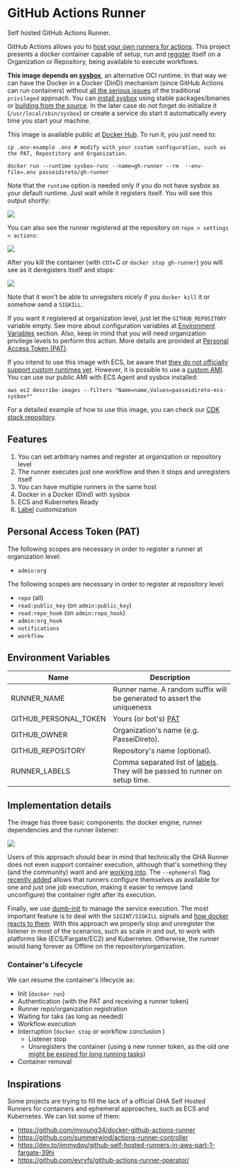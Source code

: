 # GitHub Actions Runner

Self hosted GitHub Actions Runner.

GitHub Actions allows you to [host your own runners for actions](https://docs.github.com/en/free-pro-team@latest/actions/hosting-your-own-runners/about-self-hosted-runners). This project presents a docker container capable of setup, run and [register](https://docs.github.com/en/free-pro-team@latest/actions/hosting-your-own-runners/adding-self-hosted-runners) itself on a Organization or Repository, being available to execute workflows.

**This image depends on [sysbox](https://github.com/nestybox/sysbox)**, an alternative OCI runtime. In that way we can have the Docker in a Docker (DinD) mechanism (since GitHub Actions can run containers) without [all the serious issues](https://jpetazzo.github.io/2015/09/03/do-not-use-docker-in-docker-for-ci/) of the traditional `privileged` approach. You can [install sysbox](https://github.com/nestybox/sysbox#installing-sysbox) using stable packages/binaries or [building from the source](https://github.com/nestybox/sysbox/blob/master/docs/developers-guide/build.md). In the later case do not forget do initialize it (`/usr/local/sbin/sysbox`) or create a service do start it automatically every time you start your machine.

This image is available public at [Docker Hub](https://hub.docker.com/r/passeidireto/gh-runner). To run it, you just need to:

```shell script
cp .env-example .env # modify with your custom configuration, such as the PAT, Repostitory and Organization.

docker run --runtime sysbox-runc --name=gh-runner --rm  --env-file=.env passeidireto/gh-runner
```

Note that the `runtime` option is needed only if you do not have sysbox as your default runtime. Just wait while it registers itself. You will see this output shortly:

![](./docs/img/runner.png)

You can also see the runner registered at the repository on `repo > settings > actions`:

![](./docs/img/registered-runners.png)

After you kill the container (with ctrl+C or `docker stop gh-runner`) you will see as it deregisters itself and stops:

![](./docs/img/removal.png)

Note that it won't be able to unregisters nicely if you `docker kill` it or somehow send a `SIGKILL`.

If you want it registered at organization level, just let the `GITHUB_REPOSITORY` variable empty. See more about configuration variables at [Environment Variables](#environment-variables) section.  Also, keep in mind that you will need organization privilege levels to perform this action. More details are provided at [Personal Access Token (PAT)](#personal-access-token-pat).

If you intend to use this image with ECS, be aware that [they do not officially support custom runtimes yet](https://github.com/aws/containers-roadmap/issues/673). However, it is possible to use a [custom AMI](https://docs.aws.amazon.com/AWSEC2/latest/UserGuide/AMIs.html). You can use our public AMI with ECS Agent and sysbox installed:

```shell script
aws ec2 describe-images --filters "Name=name,Values=passeidireto-ecs-sysbox*"
```

For a detailed example of how to use this image, you can check our [CDK stack repository](https://github.com/PasseiDireto/gh-runner-ecs-ec2-stack).


## Features
1. You can set arbitrary names and register at organization or repository level
1. The runner executes just one workflow and then it stops and unregisters itself
1. You can have multiple runners in the same host
1. Docker in a Docker (Dind) with sysbox
1. ECS and Kubernetes Ready
1. [Label](https://docs.github.com/en/free-pro-team@latest/actions/hosting-your-own-runners/using-labels-with-self-hosted-runners) customization


## Personal Access Token (PAT)

The following scopes are necessary in order to register a runner at organization level:

- `admin:org`

The following scopes are necessary in order to register at repository level:

- `repo` (all)
- `read:public_key` (on `admin:public_key`)
- `read:repo_hook` (on `admin:repo_hook`)
- `admin:org_hook`
- `notifications`
- `workflow`

## Environment Variables

| Name | Description |
|----------|-----------|
|RUNNER_NAME| Runner name. A random suffix will be generated to assert the uniqueness |
|GITHUB_PERSONAL_TOKEN| Yours (or bot's) [PAT](https://docs.github.com/en/free-pro-team@latest/github/authenticating-to-github/creating-a-personal-access-token)|
|GITHUB_OWNER|Organization's name (e.g. PasseiDireto).|
|GITHUB_REPOSITORY| Repository's name (optional).|
|RUNNER_LABELS| Comma separated list of [labels](https://docs.github.com/en/free-pro-team@latest/actions/hosting-your-own-runners/using-labels-with-self-hosted-runners). They will be passed to runner on setup time.|

## Implementation details

The image has three basic components: the docker engine, runner dependencies and the runner listener:

![](./docs/img/runner-model.png)


Users of this approach should bear in mind that technically the GHA Runner does not even support container execution, although that's something they (and the community) want and are [working into](https://github.com/actions/runner/labels/Runner%20%3Aheart%3A%20Container). The `--ephemeral` flag [recently added](https://github.com/actions/runner/releases/tag/v2.282.0) allows that runners configure themselves as available for one and just one job execution, making it easier to remove (and unconfigure) the container right after its execution.


Finally, we use [dumb-init](https://engineeringblog.yelp.com/2016/01/dumb-init-an-init-for-docker.html) to manage the service execution. The most important feature is to deal with the `SIGINT/SIGKILL` signals and [how docker reacts to them](https://www.ctl.io/developers/blog/post/gracefully-stopping-docker-containers/). With this approach we properly stop and unregister the listener in most of the scenarios, such as scale in and out, to work with platforms like (ECS/Fargate/EC2) and Kubernetes. Otherwise, the runner would hang forever as Offline on the repository/organization.

### Container's Lifecycle

We can resume the container's lifecycle as:

- Init (`docker run`)
- Authentication (with the PAT and receiving a runner token)
- Runner repo/organization registration
- Waiting for taks (as long as needed)
- Workflow execution
- Interruption (`docker stop` or workflow conclusion )
    - Listener stop
    - Unsregisters the container (using a new runner token, as the old one [might be expired for long running tasks](https://github.com/actions/runner/issues/845))
- Container removal

## Inspirations

Some projects are trying to fill the lack of a official GHA Self Hosted Runners for containers and ephemeral approaches, such as ECS and Kubernetes. We can list some of them:

- https://github.com/myoung34/docker-github-actions-runner
- https://github.com/summerwind/actions-runner-controller
- https://dev.to/jimmydqv/github-self-hosted-runners-in-aws-part-1-fargate-39hi
- https://github.com/evryfs/github-actions-runner-operator/

